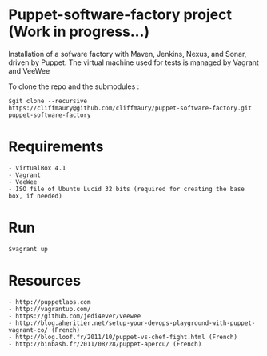 Puppet-software-factory project (Work in progress...)
==================================================

Installation of a sofware factory with Maven, Jenkins, Nexus, and Sonar, driven by Puppet.
The virtual machine used for tests is managed by Vagrant and VeeWee

To clone the repo and the submodules :

    $git clone --recursive https://cliffmaury@github.com/cliffmaury/puppet-software-factory.git puppet-software-factory

Requirements
============

    - VirtualBox 4.1
    - Vagrant
    - VeeWee
    - ISO file of Ubuntu Lucid 32 bits (required for creating the base box, if needed)

Run
=============

    $vagrant up
    
Resources
========

    - http://puppetlabs.com
    - http://vagrantup.com/
    - https://github.com/jedi4ever/veewee
    - http://blog.aheritier.net/setup-your-devops-playground-with-puppet-vagrant-co/ (French)
    - http://blog.loof.fr/2011/10/puppet-vs-chef-fight.html (French)
    - http://binbash.fr/2011/08/28/puppet-apercu/ (French)
